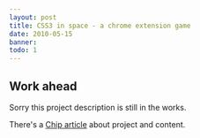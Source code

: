 ```yaml
---
layout: post
title: CSS3 in space - a chrome extension game
date: 2010-05-15
banner: 
todo: 1
---
```


## Work ahead

Sorry this project description is still in the works.

There's a [Chip article][chiparticle] about project and content.

[chiparticle]: http://www.chip.de/bildergalerie/Die-Gewinner-der-ersten-GTUG-Battle-Beta-Die-besten-Chrome-Extensions-Galerie_42151255.html?show=1
<!--

Jesse and I took part in Germany’s GTUG Chrome Extension Battle back in March. GTUG stands for “Google Technology User Group” and the Extension Battle was a hacker competition to create some kind of Extension for the Google Chrome browser. This is rather simple to get started with and very similar to creating web-based widgets.

We had been playing around with gameQuery and some CSS3 hacks back then, so we decided to use what we had and created a Space-Invaders clone as a Chrome Extension. The outcome is called “CSS3 in Space” and it can be downloaded in the Chrome extension repository. Too bad I never found the time to finalize the multiplayer part :( But the game works pretty well as it is – especially given the few days we used to hack this together.

In the battle, we won 2nd place in Germany and scored Ogio Neoprene Laptop Sleeves…that’ nothing compared to 1st place and Nexus Ones but better than nothing, right? Currently we are at 1443 total and around 400 weekly installs, which is not too bad. This includes a “Top Picks” placement during the first few days which was part of the winning prize, so it will go down. It is actually strange how the “weekly installs” are calculated – the Extension is available for 10 weeks now so you should really see 144 installs per week.

Still, if we manage to stay at around 100 installs per week, we will be at 5k users in a year – that’s not bad and it makes me conclude that Chrome extensions, along with other browser Extensions such as the ones for Firefox or Opera can be considered a good channel for web-based apps and widgets. Monetization is tougher than in app stores, but that’s a whole other story.

## Challenge



## Responsibilities
-->